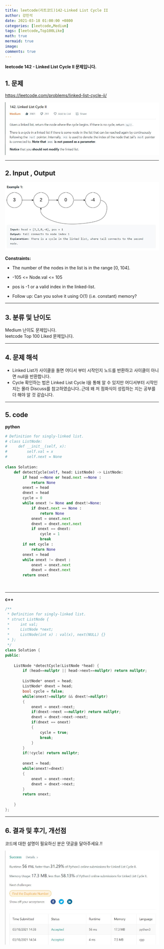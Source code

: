 ```yaml
---
title: leetcode(리트코드)142-Linked List Cycle II
author: 강민석
date: 2021-03-18 01:00:00 +0800
categories: [leetcode,Medium]
tags: [leetcode,Top100Like]
math: true
mermaid: true
image: 
comments: true
---
```


**leetcode 142 - Linked List Cycle II 문제입니다.**

## 1. 문제
<https://leetcode.com/problems/linked-list-cycle-ii/>  

![](/assets/img/sample/leetcode/142/Problem.JPG)

-----  

## 2. Input , Output

![](/assets/img/sample/leetcode/142/input.JPG)  


**Constraints:**

- The number of the nodes in the list is in the range [0, 104].
- -105 <= Node.val <= 105
- pos is -1 or a valid index in the linked-list.
 

- Follow up: Can you solve it using O(1) (i.e. constant) memory?

-----  

## 3. 분류 및 난이도

Medium 난이도 문제입니다.  
leetcode Top 100 Liked 문제입니다.  


-----  

## 4. 문제 해석

- Linked List가 사이클을 돌면 어디서 부터 시작인지 노드를 반환하고 사이클이 아니면 null을 반환합니다.
- Cycle 확인하는 법은 Linked List Cycle I을 통해 알 수 있지만 어디서부터 시작인지는 몰라 Discuss를 참고하였습니다..근데 왜 저 점화식이 성립하는 지는 공부를 더 해야 알 것 같습니다.

-----  

## 5. code

**python**

```python
# Definition for singly-linked list.
# class ListNode:
#     def __init__(self, x):
#         self.val = x
#         self.next = None

class Solution:
    def detectCycle(self, head: ListNode) -> ListNode:
        if head ==None or head.next ==None :
            return None
        onext = head
        dnext = head
        cycle = 0
        while onext != None and dnext!=None:
            if dnext.next == None :
                return None
            onext = onext.next
            dnext = dnext.next.next
            if onext == dnext:
                cycle = 1
                break
        if not cycle :
            return None
        onext = head
        while onext != dnext : 
            onext = onext.next
            dnext = dnext.next
        return onext

    
```

------  

**c++**

```c++
/**
 * Definition for singly-linked list.
 * struct ListNode {
 *     int val;
 *     ListNode *next;
 *     ListNode(int x) : val(x), next(NULL) {}
 * };
 */
class Solution {
public:

    ListNode *detectCycle(ListNode *head) {
        if (head==nullptr || head->next==nullptr) return nullptr;
        
        ListNode* onext = head;
        ListNode* dnext = head;
        bool cycle = false;
        while(onext!=nullptr && dnext!=nullptr)
        {
            onext = onext->next;
            if(dnext->next ==nullptr) return nullptr;
            dnext = dnext->next->next;
            if(dnext == onext)
            {
                cycle = true;
                break;
            }
        }
        if(!cycle) return nullptr;
        
        onext = head;
        while(onext!=dnext)
        {
            onext = onext->next;
            dnext = dnext->next;
        }
        return onext;
        
    }
};
```

-----

## 6. 결과 및 후기, 개선점

코드에 대한 설명이 필요하신 분은 댓글을 달아주세요.!!


![](/assets/img/sample/leetcode/142/result.JPG)  



